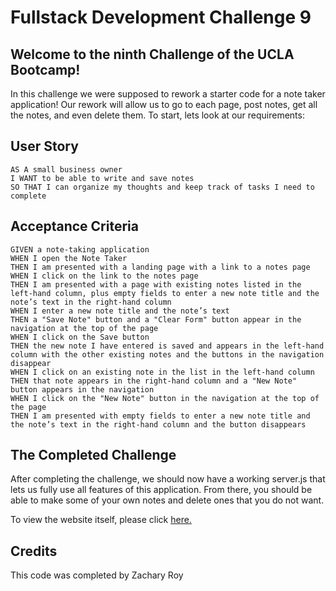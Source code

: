 # Fullstack Development Challenge 9

## Welcome to the ninth Challenge of the UCLA Bootcamp!

In this challenge we were supposed to rework a starter code for a note taker application! Our rework will allow us to go to each page, post notes, get all the notes, and even delete them. To start, lets look at our requirements:

## User Story

```
AS A small business owner
I WANT to be able to write and save notes
SO THAT I can organize my thoughts and keep track of tasks I need to complete
```

## Acceptance Criteria

```
GIVEN a note-taking application
WHEN I open the Note Taker
THEN I am presented with a landing page with a link to a notes page
WHEN I click on the link to the notes page
THEN I am presented with a page with existing notes listed in the left-hand column, plus empty fields to enter a new note title and the note’s text in the right-hand column
WHEN I enter a new note title and the note’s text
THEN a "Save Note" button and a "Clear Form" button appear in the navigation at the top of the page
WHEN I click on the Save button
THEN the new note I have entered is saved and appears in the left-hand column with the other existing notes and the buttons in the navigation disappear
WHEN I click on an existing note in the list in the left-hand column
THEN that note appears in the right-hand column and a "New Note" button appears in the navigation
WHEN I click on the "New Note" button in the navigation at the top of the page
THEN I am presented with empty fields to enter a new note title and the note’s text in the right-hand column and the button disappears
```

## The Completed Challenge

After completing the challenge, we should now have a working server.js that lets us fully use all features of this application. From there, you should be able to make some of your own notes and delete ones that you do not want.

To view the website itself, please click [here.](https://vast-tundra-39442-83b1d417db17.herokuapp.com/)

## Credits
This code was completed by Zachary Roy